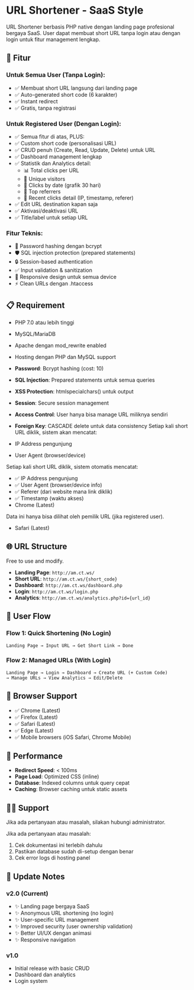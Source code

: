 
# URL Shortener - SaaS Style


URL Shortener berbasis PHP native dengan landing page profesional bergaya SaaS. User dapat membuat short URL tanpa login atau dengan login untuk fitur management lengkap.

## 🚀 Fitur









### Untuk Semua User (Tanpa Login):
- ✅ Membuat short URL langsung dari landing page
- ✅ Auto-generated short code (6 karakter)
- ✅ Instant redirect
- ✅ Gratis, tanpa registrasi

### Untuk Registered User (Dengan Login):
- ✅ Semua fitur di atas, PLUS:
- ✅ Custom short code (personalisasi URL)
- ✅ CRUD penuh (Create, Read, Update, Delete) untuk URL
- ✅ Dashboard management lengkap
- ✅ Statistik dan Analytics detail:
  - 📊 Total clicks per URL
  - 👥 Unique visitors
  - 📅 Clicks by date (grafik 30 hari)
  - 🔗 Top referrers
  - 📝 Recent clicks detail (IP, timestamp, referer)
- ✅ Edit URL destination kapan saja
- ✅ Aktivasi/deaktivasi URL
- ✅ Title/label untuk setiap URL

### Fitur Teknis:
- 🔐 Password hashing dengan bcrypt
- 🛡️ SQL injection protection (prepared statements)
- 🔒 Session-based authentication
- ✅ Input validation & sanitization
- 🎨 Responsive design untuk semua device
- ⚡ Clean URLs dengan .htaccess

## 📋 Requirement

- PHP 7.0 atau lebih tinggi
- MySQL/MariaDB
- Apache dengan mod_rewrite enabled
- Hosting dengan PHP dan MySQL support

- **Password**: Bcrypt hashing (cost: 10)
- **SQL Injection**: Prepared statements untuk semua queries
- **XSS Protection**: htmlspecialchars() untuk output
- **Session**: Secure session management
- **Access Control**: User hanya bisa manage URL miliknya sendiri
- **Foreign Key**: CASCADE delete untuk data consistency
Setiap kali short URL diklik, sistem akan mencatat:
- IP Address pengunjung
- User Agent (browser/device)





Setiap kali short URL diklik, sistem otomatis mencatat:
- ✅ IP Address pengunjung
- ✅ User Agent (browser/device info)
- ✅ Referer (dari website mana link diklik)
- ✅ Timestamp (waktu akses)
- Chrome (Latest)

Data ini hanya bisa dilihat oleh pemilik URL (jika registered user).
- Safari (Latest)





## 🌐 URL Structure
Free to use and modify.
- **Landing Page**: `http://am.ct.ws/`
- **Short URL**: `http://am.ct.ws/{short_code}`
- **Dashboard**: `http://am.ct.ws/dashboard.php`
- **Login**: `http://am.ct.ws/login.php`
- **Analytics**: `http://am.ct.ws/analytics.php?id={url_id}`

## 🎯 User Flow

### Flow 1: Quick Shortening (No Login)
```
Landing Page → Input URL → Get Short Link → Done
```

### Flow 2: Managed URLs (With Login)
```
Landing Page → Login → Dashboard → Create URL (+ Custom Code)
→ Manage URLs → View Analytics → Edit/Delete
```

## 📱 Browser Support

- ✅ Chrome (Latest)
- ✅ Firefox (Latest)
- ✅ Safari (Latest)
- ✅ Edge (Latest)
- ✅ Mobile browsers (iOS Safari, Chrome Mobile)

## 🚀 Performance

- **Redirect Speed**: < 100ms
- **Page Load**: Optimized CSS (inline)
- **Database**: Indexed columns untuk query cepat
- **Caching**: Browser caching untuk static assets


## 👨‍💻 Support

Jika ada pertanyaan atau masalah, silakan hubungi administrator.

Jika ada pertanyaan atau masalah:
1. Cek dokumentasi ini terlebih dahulu
2. Pastikan database sudah di-setup dengan benar
3. Cek error logs di hosting panel

## 🔄 Update Notes

### v2.0 (Current)
- ✨ Landing page bergaya SaaS
- ✨ Anonymous URL shortening (no login)
- ✨ User-specific URL management
- ✨ Improved security (user ownership validation)
- ✨ Better UI/UX dengan animasi
- ✨ Responsive navigation

### v1.0
- Initial release with basic CRUD
- Dashboard dan analytics
- Login system